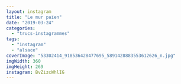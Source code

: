 ```yaml
---
layout: instagram
title: "Le mur païen"
date: "2019-03-24"
categories: 
  - "trucs-instagrammes"
tags:
  - "instagram"
  - "alsace"
coverImage: "53302414_918536428477695_5891428883553612626_n.jpg"
imgWidth: 360
imgHeight: 269
instagram: BvZizcWhlIG
---
```

